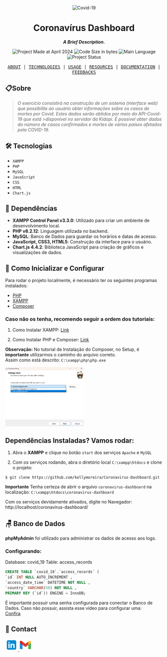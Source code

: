 <p align="center">
<img src="./img/covid.png"  alt="Covid-19" width="30%"/>
</p>

<h1 align="center">
    Coronavírus Dashboard
</h1>

<p align="center">
   <b><i>A Brief Description.</i></b><br>
</p>


<p align="center">
        <img alt="Project Made at April 2024" src="https://img.shields.io/badge/%20%20creation-march%2F2024-91ddf7">
        <img alt="Code Size in bytes" src="https://img.shields.io/github/languages/code-size/kellymoreira/ATM-Bank-System?color=fcb3cf" />
	<img alt="Main Language" src="https://img.shields.io/github/languages/top/kellymoreira/ATM-Bank-System?color=4682B4"/>
        <img alt="Project Status" src="https://img.shields.io/badge/status-completed-91ddf7">
</p>


<p align="center">
    <samp>
    <a href="#About">ABOUT</a>
   | <a href="#Technologies">TECHNOLOGIES</a>
   | <a href="#Usage">USAGE</a>
   | <a href="#Resources">RESOURCES</a>
   | <a href="#Documentation">DOCUMENTATION</a>
   | <a href="#Feedbacks">FEEDBACKS</a>
     </samp>
</p>


<h2 id="Sobre">📋Sobre</h2>

>*O exercício consistirá na construção de um sistema (interface web) que possibilite ao usuário obter informações sobre os casos de mortes por Covid. Estes dados serão obtidos por meio da API-Covid-19 que está >disponível no servidor da Kidopi. É possível obter dados do número de casos confirmados e mortes de vários países afetados pela COVID-19.* <br>


<h2 id="Tecnologias">🛠️ Tecnologias</h2>

- `XAMPP`
- `PHP`
- `MySQL`
- `JavaScript`
- `CSS`
- `HTML`
- `Chart.js`

<h2 id="Dependências">📲 Dependências</h2>

- **XAMPP Control Panel v3.3.0**: Utilizado para criar um ambiente de desenvolvimento local.
- **PHP v8.2.12**: Linguagem utilizada no backend.
- **MySQL**: Banco de Dados para guardar os horários e datas de acesso.
- **JavaScript, CSS3, HTML5**: Construção da interface para o usuário.
- **Chart.js 4.4.2**: Biblioteca JavaScript para criação de gráficos e visualizações de dados.


<h2 id="Inicialização">📲 Como Inicializar e Configurar</h2>

Para rodar o projeto localmente, é necessário ter os seguintes programas instalados:
- [PHP](https://www.php.net/)
- [XAMPP](https://www.apachefriends.org/index.html)
- [Composer](https://getcomposer.org/)

### Caso não os tenha, recomendo seguir a ordem dos tutoriais:
1. Como Instalar XAMPP:
   [Link](https://www.youtube.com/watch?v=VCHXCusltqI)

2. Como Instalar PHP e Composer: 
   [Link](https://www.youtube.com/watch?v=pS0U-PsXUlg)

**Observação:** No tutorial de Instalação do Composer, no Setup, é **importante** utilizarmos o caminho do arquivo correto. <br>
Assim como está descrito: `C:\xampp\php\php.exe`

<img src="readme-files/xampp-location.png"  alt="xampp" width="50%"/>


## Dependências Instaladas? Vamos rodar:
1. Abra o **XAMPP** e clique no botão `start` dos serviços `Apache` e `MySQL`

2. Com os serviços rodando, abra o diretório local `C:\xampp\htdocs` e clone o projeto:
````
$ git clone https://github.com/kellymoreira/Coronavirus-Dashboard.git
````
**Importante**
Tenha certeza de abrir o arquivo `coronavirus-dashboard` na localização:
`C:\xampp\htdocs\coronavirus-dashboard`

Com os serviços devidamente ativados, digite no Navegador: <br>
http://localhost/coronavirus-dashboard/



<h2 id="Banco de Dados">🪑 Banco de Dados</h2>

**phpMyAdmin** foi utilizado para administrar os dados de acesso aos logs.

### Configurando:

Database: covid_19
Table: access_records


```sql
CREATE TABLE `covid_19`.`access_records` (
`id` INT NULL AUTO_INCREMENT , 
`access_date_time` DATETIME NOT NULL , 
`country` VARCHAR(50) NOT NULL , 
PRIMARY KEY (`id`)) ENGINE = InnoDB;
```

É importante possuir uma senha configurada para conectar o Banco de Dados.
Caso não possuir, assista esse vídeo para configurar uma: <br>
[Confira](https://youtu.be/LltCLFxQ2Yk?si=LBwfhjo7HOrWLCBH)







<h2 id="Contact">📲 Contact</h2>

<a href="https://www.linkedin.com/in/kelly-cristina-moreira/">
    <img src="readme-files/linkedin.png" alt="LinkedIn Icon" width="8%" />
</a>
<a href="mailto:kelly.moreira0510@gmail.com">
    <img src="readme-files/gmail.png" alt="Gmail Icon" width="8%" />
</a>
